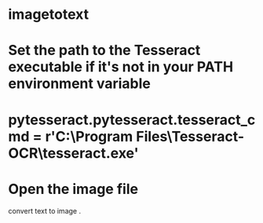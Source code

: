 # imagetotext

# Set the path to the Tesseract executable if it's not in your PATH environment variable
# pytesseract.pytesseract.tesseract_cmd = r'C:\Program Files\Tesseract-OCR\tesseract.exe'
# Open the image file
convert text to image .
